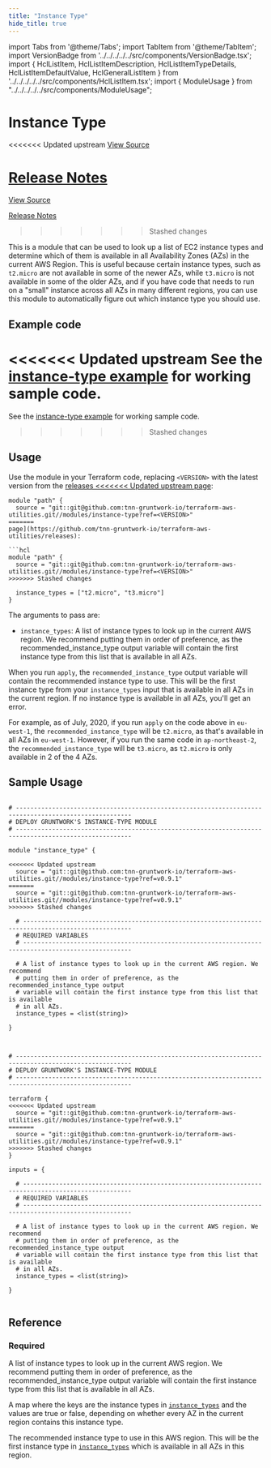 ```yaml
---
title: "Instance Type"
hide_title: true
---
```


import Tabs from '@theme/Tabs';
import TabItem from '@theme/TabItem';
import VersionBadge from '../../../../../src/components/VersionBadge.tsx';
import { HclListItem, HclListItemDescription, HclListItemTypeDetails, HclListItemDefaultValue, HclGeneralListItem } from '../../../../../src/components/HclListItem.tsx';
import { ModuleUsage } from "../../../../../src/components/ModuleUsage";

<VersionBadge repoTitle="Terraform Utility Modules" version="0.9.1" lastModifiedVersion="0.9.0"/>

# Instance Type

<<<<<<< Updated upstream
<a href="https://github.com/tnn-gruntwork-io/terraform-aws-utilities/tree/v0.9.1/modules/instance-type" className="link-button" title="View the source code for this module in GitHub.">View Source</a>

<a href="https://github.com/tnn-gruntwork-io/terraform-aws-utilities/releases/tag/v0.9.0" className="link-button" title="Release notes for only versions which impacted this module.">Release Notes</a>
=======
<a href="https://github.com/tnn-gruntwork-io/terraform-aws-utilities/tree/v0.9.1/modules/instance-type" className="link-button" title="View the source code for this module in GitHub.">View Source</a>

<a href="https://github.com/tnn-gruntwork-io/terraform-aws-utilities/releases/tag/v0.9.0" className="link-button" title="Release notes for only versions which impacted this module.">Release Notes</a>
>>>>>>> Stashed changes

This is a module that can be used to look up a list of EC2 instance types and determine which of them is available in
all Availability Zones (AZs) in the current AWS Region. This is useful because certain instance types, such as
`t2.micro` are not available in some of the newer AZs, while `t3.micro` is not available in some of the older AZs, and
if you have code that needs to run on a "small" instance across all AZs in many different regions, you can use this
module to automatically figure out which instance type you should use.

## Example code

<<<<<<< Updated upstream
See the [instance-type example](https://github.com/tnn-gruntwork-io/terraform-aws-utilities/tree/v0.9.1/examples/instance-type) for working sample code.
=======
See the [instance-type example](https://github.com/tnn-gruntwork-io/terraform-aws-utilities/tree/v0.9.1/examples/instance-type) for working sample code.
>>>>>>> Stashed changes

## Usage

Use the module in your Terraform code, replacing `<VERSION>` with the latest version from the [releases
<<<<<<< Updated upstream
page](https://github.com/tnn-gruntwork-io/terraform-aws-utilities/releases):

```hcl
module "path" {
  source = "git::git@github.com:tnn-gruntwork-io/terraform-aws-utilities.git//modules/instance-type?ref=<VERSION>"
=======
page](https://github.com/tnn-gruntwork-io/terraform-aws-utilities/releases):

```hcl
module "path" {
  source = "git::git@github.com:tnn-gruntwork-io/terraform-aws-utilities.git//modules/instance-type?ref=<VERSION>"
>>>>>>> Stashed changes
  
  instance_types = ["t2.micro", "t3.micro"]
}
```

The arguments to pass are:

*   `instance_types`: A list of instance types to look up in the current AWS region. We recommend putting them in order
    of preference, as the recommended_instance_type output variable will contain the first instance type from this list
    that is available in all AZs.

When you run `apply`, the `recommended_instance_type` output variable will contain the recommended instance type to
use. This will be the first instance type from your `instance_types` input that is available in all AZs in the current
region. If no instance type is available in all AZs, you'll get an error.

For example, as of July, 2020, if you run `apply` on the code above in `eu-west-1`, the `recommended_instance_type`
will be `t2.micro`, as that's available in all AZs in `eu-west-1`. However, if you run the same code in
`ap-northeast-2`, the `recommended_instance_type` will be `t3.micro`, as `t2.micro` is only available in 2 of the 4 AZs.

## Sample Usage

<Tabs>
<TabItem value="terraform" label="Terraform" default>

```hcl title="main.tf"

# ------------------------------------------------------------------------------------------------------
# DEPLOY GRUNTWORK'S INSTANCE-TYPE MODULE
# ------------------------------------------------------------------------------------------------------

module "instance_type" {

<<<<<<< Updated upstream
  source = "git::git@github.com:tnn-gruntwork-io/terraform-aws-utilities.git//modules/instance-type?ref=v0.9.1"
=======
  source = "git::git@github.com:tnn-gruntwork-io/terraform-aws-utilities.git//modules/instance-type?ref=v0.9.1"
>>>>>>> Stashed changes

  # ----------------------------------------------------------------------------------------------------
  # REQUIRED VARIABLES
  # ----------------------------------------------------------------------------------------------------

  # A list of instance types to look up in the current AWS region. We recommend
  # putting them in order of preference, as the recommended_instance_type output
  # variable will contain the first instance type from this list that is available
  # in all AZs.
  instance_types = <list(string)>

}


```

</TabItem>
<TabItem value="terragrunt" label="Terragrunt" default>

```hcl title="terragrunt.hcl"

# ------------------------------------------------------------------------------------------------------
# DEPLOY GRUNTWORK'S INSTANCE-TYPE MODULE
# ------------------------------------------------------------------------------------------------------

terraform {
<<<<<<< Updated upstream
  source = "git::git@github.com:tnn-gruntwork-io/terraform-aws-utilities.git//modules/instance-type?ref=v0.9.1"
=======
  source = "git::git@github.com:tnn-gruntwork-io/terraform-aws-utilities.git//modules/instance-type?ref=v0.9.1"
>>>>>>> Stashed changes
}

inputs = {

  # ----------------------------------------------------------------------------------------------------
  # REQUIRED VARIABLES
  # ----------------------------------------------------------------------------------------------------

  # A list of instance types to look up in the current AWS region. We recommend
  # putting them in order of preference, as the recommended_instance_type output
  # variable will contain the first instance type from this list that is available
  # in all AZs.
  instance_types = <list(string)>

}


```

</TabItem>
</Tabs>




## Reference

<Tabs>
<TabItem value="inputs" label="Inputs" default>

### Required

<HclListItem name="instance_types" requirement="required" type="list(string)">
<HclListItemDescription>

A list of instance types to look up in the current AWS region. We recommend putting them in order of preference, as the recommended_instance_type output variable will contain the first instance type from this list that is available in all AZs.

</HclListItemDescription>
</HclListItem>

</TabItem>
<TabItem value="outputs" label="Outputs">

<HclListItem name="instance_type_map">
<HclListItemDescription>

A map where the keys are the instance types in <a href="#instance_types"><code>instance_types</code></a> and the values are true or false, depending on whether every AZ in the current region contains this instance type.

</HclListItemDescription>
</HclListItem>

<HclListItem name="recommended_instance_type">
<HclListItemDescription>

The recommended instance type to use in this AWS region. This will be the first instance type in <a href="#instance_types"><code>instance_types</code></a> which is available in all AZs in this region.

</HclListItemDescription>
</HclListItem>

</TabItem>
</Tabs>


<!-- ##DOCS-SOURCER-START
{
  "originalSources": [
<<<<<<< Updated upstream
    "https://github.com/tnn-gruntwork-io/terraform-aws-utilities/tree/v0.9.1/modules/instance-type/readme.md",
    "https://github.com/tnn-gruntwork-io/terraform-aws-utilities/tree/v0.9.1/modules/instance-type/variables.tf",
    "https://github.com/tnn-gruntwork-io/terraform-aws-utilities/tree/v0.9.1/modules/instance-type/outputs.tf"
=======
    "https://github.com/tnn-gruntwork-io/terraform-aws-utilities/tree/v0.9.1/modules/instance-type/readme.md",
    "https://github.com/tnn-gruntwork-io/terraform-aws-utilities/tree/v0.9.1/modules/instance-type/variables.tf",
    "https://github.com/tnn-gruntwork-io/terraform-aws-utilities/tree/v0.9.1/modules/instance-type/outputs.tf"
>>>>>>> Stashed changes
  ],
  "sourcePlugin": "module-catalog-api",
  "hash": "80f984da9fa1b5281e8420334eba49b6"
}
##DOCS-SOURCER-END -->
